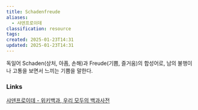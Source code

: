 ```yaml
---
title: Schadenfreude
aliases:
  - 샤덴프로이데
classification: resource
tags: 
created: 2025-01-23T14:31
updated: 2025-01-23T14:31
---
```

독일어 Schaden(상처, 아픔, 손해)과 Freude(기쁨, 즐거움)의 합성어로, 남의 불행이나 고통을 보면서 느끼는 기쁨을 말한다.

### Links

[샤덴프로이데 - 위키백과, 우리 모두의 백과사전](https://ko.wikipedia.org/wiki/%EC%83%A4%EB%8D%B4%ED%94%84%EB%A1%9C%EC%9D%B4%EB%8D%B0)
